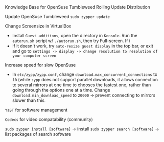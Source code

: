 Knowledge Base for OpenSuse Tumbleweed Rolling Update Distribution

Update OpenSuse Tumbleweed
`sudo zypper update`

Change Screensize in VirtualBox
- Install `Guest additions`, open the directory in `Konsole`. Run the `autorun.sh` script w/ `./autorun.sh`, then try Full-screen. If i
- If it doesn't work, try  `auto-resize guest display` in the top bar, or exit and go to `settings -> display -> change resolution to resolution of your computer screen`

Increase speed for slow OpenSuse   
- In `etc/zypp/zypp.conf`, change `download.max_concurrent_connections` to `10` (while `zypp` does not support parallel downloads, it allows connection to several mirrors at one time to chooses the fastest one, rather than going through the options one at a time. Change `download.min_download_speed` to `20000` -> prevent connecting to mirrors slower than this. 

`YaST` for software management

`Codecs` for video compatability (community)

`sudo zypper install [software]` -> install 
`sudo zypper search [software]` -> list packages of search software
